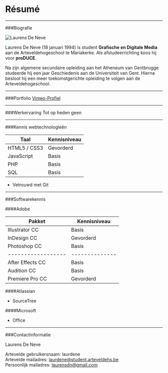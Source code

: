 Résumé
===
---
###Biografie

![Laurens De Neve](https://i.vimeocdn.com/portrait/7141687_300x300.webp "Laurens De Neve")

Laurens De Neve (18 januari 1994) is student **Grafische en Digitale Media** aan de Arteveldehogeschool te Mariakerke. Als afstudeerrichting koos hij voor **proDUCE**.

Na zijn algemene secundaire opleiding aan het Atheneum van Gentbrugge studeerde hij een jaar Geschiedenis aan de Universiteit van Gent. Hierna besloot hij een meer toekomstgerichte opleiding te volgen aan de Arteveldehogeschool.

---
###Portfolio
[Vimeo-Profiel](https://vimeo.com/laurensdeneve)

---
###Werkervaring
Tot op heden geen

---
###Kennis webtechnologieën

| Taal         | Kennisniveau |
|--------------|--------------|
| HTML5 / CSS3 | Gevorderd    |
| JavaScript   | Basis        |
| PHP          | Basis        |
| SQL          | Basis        |


* Vetrouwd met Git

---
###Softwarekennis

####Adobe

| Pakket           | Kennisniveau |
|------------------|--------------|
| Illustrator CC   | Basis        |
| InDesign CC      | Gevorderd    |
| Photoshop CC     | Basis        |
|------------------|--------------|
| After Effects CC | Basis        |
| Audition CC      | Basis        |
| Premiere Pro CC  | Gevorderd    |


####Atlassian

* SourceTree

####Microsoft 

* Office

---
###Contactinformatie

Laurens De Neve

Artevelde gebruikersnaam: laurdene<br>
Artevelde mailadres: laurdene@student.arteveldehs.be<br>
Persoonlijk mailadres: laurensdn@gmail.com